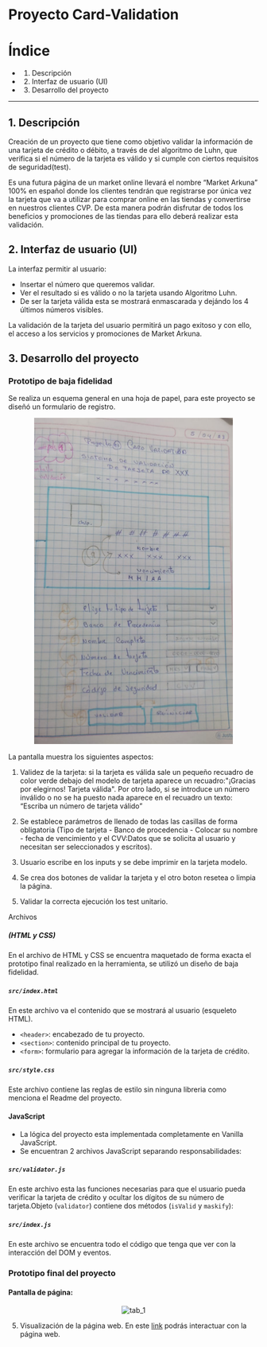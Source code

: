 # Proyecto Card-Validation 

# Índice
* 1. Descripción
* 2. Interfaz de usuario (UI)
* 3. Desarrollo del proyecto
***
## 1. Descripción

Creación de un proyecto que tiene como objetivo validar la información de una tarjeta de crédito o débito, a través de del algoritmo de Luhn, que verifica si el número de la tarjeta es válido y si cumple con ciertos requisitos de seguridad(test).

Es una futura página de un market online llevará el nombre “Market Arkuna” 100% en español donde los clientes tendrán que registrarse por única vez la tarjeta que va a utilizar para comprar online en las tiendas y convertirse en nuestros clientes CVP. De esta manera podrán disfrutar de todos los beneficios y promociones de las tiendas para ello deberá realizar esta validación.

## 2. Interfaz de usuario (UI)

La interfaz permitir al usuario:

* Insertar el número que queremos validar.
* Ver el resultado si es válido o no la tarjeta usando Algoritmo Luhn.
* De ser la tarjeta válida esta se mostrará enmascarada y dejándo los 4 últimos números visibles.

La validación de la tarjeta del usuario permitirá un pago exitoso y con ello, el acceso a los servicios y promociones de Market Arkuna.

## 3. Desarrollo del proyecto
  ### Prototipo de baja fidelidad 
Se realiza un esquema general en una hoja de papel, para este proyecto se diseñó un formulario de registro.

<div align="center">
<img src="/src/img-Readme/prototipo.png" width="400" >
</div>

La pantalla muestra los siguientes aspectos:

1. Validez de la tarjeta: si la tarjeta es válida sale un pequeño recuadro de color verde debajo del modelo de tarjeta aparece un recuadro:"¡Gracias por elegirnos! Tarjeta válida". Por otro lado, si se introduce un número inválido o no se ha puesto nada aparece en el recuadro un texto: “Escriba un número de tarjeta válido”

2. Se establece parámetros de llenado de todas las casillas de forma obligatoria (Tipo de tarjeta - Banco de procedencia -  Colocar su nombre - fecha de vencimiento y el CVV:Datos que se solicita al usuario y necesitan ser seleccionados y escritos).

3. Usuario escribe en los inputs y se debe imprimir en la tarjeta modelo.

4. Se crea dos botones de validar la tarjeta y el otro boton resetea o limpia la página.

5. Validar la correcta ejecución los test unitario.

 Archivos 

##### (HTML y CSS)
En el archivo de HTML y CSS se encuentra maquetado de forma exacta el prototipo final realizado en  la herramienta, se utilizó un diseño de baja fidelidad.

##### `src/index.html`

En este archivo va el contenido que se mostrará al usuario (esqueleto HTML).
* `<header>`: encabezado de tu proyecto.
* `<section>`: contenido principal de tu proyecto.
* `<form>`: formulario para agregar la información de la tarjeta de crédito.

##### `src/style.css`

Este archivo contiene las reglas de estilo sin ninguna libreria como menciona el Readme del proyecto.

#### JavaScript 

* La lógica del proyecto esta implementada completamente en Vanilla JavaScript.
* Se encuentran  2 archivos JavaScript separando responsabilidades:

##### `src/validator.js`

En este archivo esta las funciones necesarias para que el usuario pueda verificar la
tarjeta de crédito y ocultar los dígitos de su número de tarjeta.Objeto (`validator`) contiene
dos métodos (`isValid` y `maskify`):

##### `src/index.js`

En este archivo se encuentra todo el código que tenga que ver con la interacción del DOM y eventos.

### Prototipo final del proyecto

  #### Pantalla de página:
  
  <div align="center">
    <img width="539" alt="tab_1" src="/src/img-Readme/diseño-pag1.png">
  </div>


5. Visualización de la página web.
En este <a href="https://yanettr.github.io/DEV007-card-validation/src/">link</a>  podrás interactuar con la página web.



